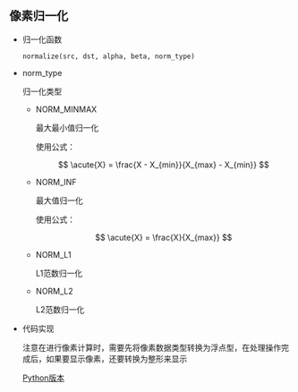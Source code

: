 ## 像素归一化     

* 归一化函数   

    `normalize(src, dst, alpha, beta, norm_type)`      

* norm_type   

    归一化类型    
    
    * NORM_MINMAX    
    
        最大最小值归一化      

        使用公式：   

        $$
        \acute{X} = \frac{X - X_{min}}{X_{max} - X_{min}}
        $$         

    * NORM_INF     

        最大值归一化      

        使用公式：  

        $$
        \acute{X} = \frac{X}{X_{max}}
        $$     

    * NORM_L1     

        L1范数归一化     

    * NORM_L2    

        L2范数归一化      

* 代码实现      

    注意在进行像素计算时，需要先将像素数据类型转换为浮点型，在处理操作完成后，如果要显示像素，还要转换为整形来显示       

    [Python版本](./Normalize.py)   

